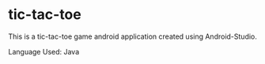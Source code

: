 # tic-tac-toe

This is a tic-tac-toe game android application created using Android-Studio.

Language Used: Java
